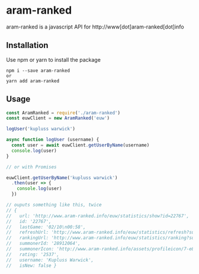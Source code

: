 # aram-ranked
aram-ranked is a javascript API for http://www[dot]aram-ranked[dot]info

## Installation

Use npm or yarn to install the package

    npm i --save aram-ranked
    or
    yarn add aram-ranked

## Usage
```javascript
const AramRanked = require('./aram-ranked')
const euwClient = new AramRanked('euw')

logUser('kupluss warwick')

async function logUser (username) {
  const user = await euwClient.getUserByName(username)
  console.log(user)
}

// or with Promises

euwClient.getUserByName('kupluss warwick')
  .then(user => {
    console.log(user)
  })

// ouputs something like this, twice
// {
//   url: 'http://www.aram-ranked.info/euw/statistics/show?id=22767',
//   id: '22767',
//   lastGame: '02/10\n00:58',
//   refreshUrl: 'http://www.aram-ranked.info/euw/statistics/refresh?summoner_id=28912064',
//   rankingUrl: 'http://www.aram-ranked.info/euw/statistics/ranking?summoner_id=28912064',
//   summonerId: '28912064',
//   summonerIcon: 'http://www.aram-ranked.info/assets/profileicon/7-e8a6b068998d200e7c4ca3e9cfb4c0a600ed05a23e9a0955987f3f7b875d8034.png',
//   rating: '2537',
//   username: 'Kupluss Warwick',
//   isNew: false }
```
  